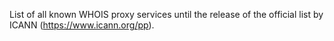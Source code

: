 List of all known WHOIS proxy services until the release of the official list by ICANN (https://www.icann.org/pp).
